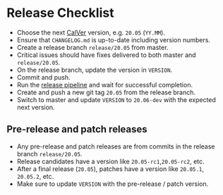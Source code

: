 # Release Checklist

- Choose the next [CalVer](https://calver.org/) version, e.g. `20.05` (`YY.MM`).
- Ensure that `CHANGELOG.md` is up-to-date including version numbers.
- Create a release branch `release/20.05` from master.
- Critical issues should have fixes delivered to both master and `release/20.05`.
- On the release branch, update the version in `VERSION`.
- Commit and push.
- Run the [release pipeline](https://dev.azure.com/sgx-lkl/sgx-lkl/_build?definitionId=5) and wait for successful completion.
- Create and push a new git tag `20.05` from the release branch.
- Switch to master and update `VERSION` to `20.06-dev` with the expected next version.

## Pre-release and patch releases  

- Any pre-release and patch releases are from commits in the release branch `release/20.05`.
- Release candidates have a version like `20.05-rc1`,`20.05-rc2`, etc.
- After a final release (`20.05`), patches have a version like `20.05.1`, `20.05.2`, etc.
- Make sure to update `VERSION` with the pre-release / patch version.
